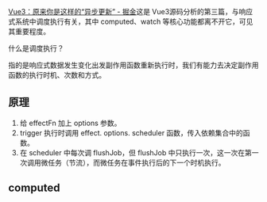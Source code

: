 [Vue3：原来你是这样的“异步更新” - 掘金](https://juejin.cn/post/7255247517389635639)这是 Vue3源码分析的第三篇，与响应式系统中调度执行有关，其中 computed、watch 等核心功能都离不开它，可见其重要程度。

什么是调度执行？

指的是响应式数据发生变化出发副作用函数重新执行时，我们有能力去决定副作用函数的执行时机、次数和方式。

## 原理
1. 给 effectFn 加上 options 参数。
2. trigger 执行时调用 effect. options. scheduler 函数，传入依赖集合中的函数。
3. 在 scheduler 中每次调 flushJob，但 flushJob 中只执行一次，这一次在第一次调用微任务（节流），而微任务在事件执行后的下一个时机执行。

## computed
